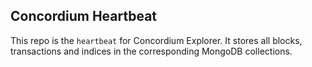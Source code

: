## Concordium Heartbeat

This repo is the `heartbeat` for Concordium Explorer.
It stores all blocks, transactions and indices in the corresponding MongoDB collections.